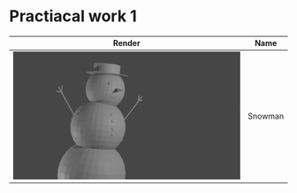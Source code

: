 # Practiacal work 1

| Render                  | Name    |
| ----------------------- | ------- |
| ![image](./Snowman.png) | Snowman |

